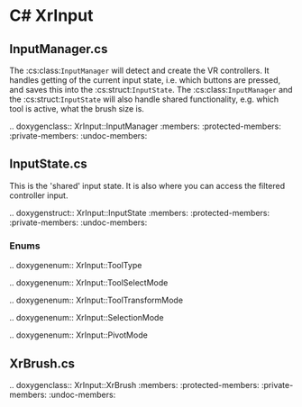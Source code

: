 # C# XrInput

## InputManager.cs

The :cs:class:`InputManager` will detect and create the VR controllers. It handles getting of the current input state, i.e. which buttons are pressed, and saves this into the :cs:struct:`InputState`. The :cs:class:`InputManager` and the :cs:struct:`InputState` will also handle shared functionality, e.g. which tool is active, what the brush size is. 

.. doxygenclass:: XrInput::InputManager
   :members:
   :protected-members:
   :private-members:
   :undoc-members:

## InputState.cs

This is the 'shared' input state. It is also where you can access the filtered controller input.

.. doxygenstruct:: XrInput::InputState
   :members:
   :protected-members:
   :private-members:
   :undoc-members:

### Enums

.. doxygenenum:: XrInput::ToolType

.. doxygenenum:: XrInput::ToolSelectMode

.. doxygenenum:: XrInput::ToolTransformMode

.. doxygenenum:: XrInput::SelectionMode

.. doxygenenum:: XrInput::PivotMode

## XrBrush.cs

.. doxygenclass:: XrInput::XrBrush
   :members:
   :protected-members:
   :private-members:
   :undoc-members:

